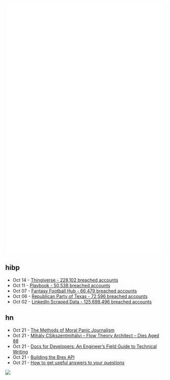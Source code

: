 ![Metrics](https://raw.githubusercontent.com/phixion/phixion/master/metrics.svg)

## hibp

<!--
for https://github.com/phixion/phixion/blob/main/.github/workflows/feeds.yml
-->
<!--START_SECTION:haveibeenpwnd-->
- Oct 14 - [Thingiverse - 228,102 breached accounts](https://haveibeenpwned.com/PwnedWebsites#Thingiverse)
- Oct 11 - [Playbook - 50,538 breached accounts](https://haveibeenpwned.com/PwnedWebsites#Playbook)
- Oct 07 - [Fantasy Football Hub - 66,479 breached accounts](https://haveibeenpwned.com/PwnedWebsites#FantasyFootballHub)
- Oct 06 - [Republican Party of Texas - 72,596 breached accounts](https://haveibeenpwned.com/PwnedWebsites#RepublicanPartyOfTexas)
- Oct 02 - [LinkedIn Scraped Data - 125,698,496 breached accounts](https://haveibeenpwned.com/PwnedWebsites#LinkedInScrape)
<!--END_SECTION:haveibeenpwnd-->

## hn

<!--
for https://github.com/phixion/phixion/blob/main/.github/workflows/feeds.yml
-->
<!--START_SECTION:hn-->
- Oct 21 - [The Methods of Moral Panic Journalism](https://michaelhobbes.substack.com/p/moral-panic-journalism)
- Oct 21 - [Mihály CSíkszentmihályi – Flow Theory Architect – Dies Aged 88](https://hungarytoday.hu/mihaly-csikszentmihalyi-flow-theory-architect-dies/)
- Oct 21 - [Docs for Developers: An Engineer’s Field Guide to Technical Writing](https://www.apress.com/gp/book/9781484272169)
- Oct 21 - [Building the Brex API](https://building.brex.com/building-the-brex-api-52dcb26cacc8?gi=a8b7e7a3a9bc)
- Oct 21 - [How to get useful answers to your questions](https://jvns.ca/blog/2021/10/21/how-to-get-useful-answers-to-your-questions/)
<!--END_SECTION:hn-->

<!--
for https://yhype.me
-->
![](https://hit.yhype.me/github/profile?user_id=13013670)
